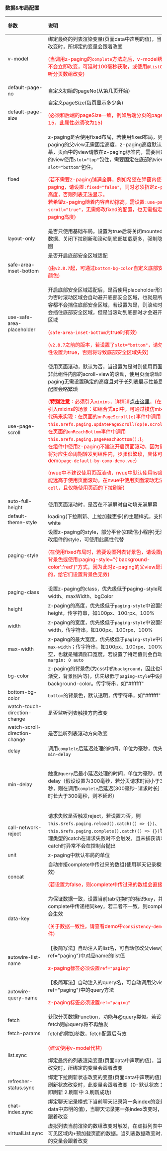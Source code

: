 ### 数据&布局配置

| 参数                                                | 说明                                                         | 类型                   | 默认值                                                       | 可选值 |
| :-------------------------------------------------- | :----------------------------------------------------------- | :--------------------- | :----------------------------------------------------------- | :----- |
| v-model <Badge text="1.8.4"/>                       | 绑定最终的列表渲染变量(页面data中声明的值)，当列表数据改变时，所绑定的变量会跟着改变<p style="color:red;">(当调用z-paging的`complete`方法之后，v-model绑定的数组不会立即改变，可延时100毫秒获取，或使用`@listChange`监听分页数组改变)</p> | Array                  | -                                                            | -      |
| default-page-no                                     | 自定义初始的pageNo(从第几页开始)                             | Number                 | 1                                                            | -      |
| default-page-size                                   | 自定义pageSize(每页显示多少条)<p style="color:red;">(必须和后端的pageSize一致，例如后端分页的pageSize为15，此属性必须改为15)</p> | Number                 | 10                                                           | -      |
| fixed <Badge text="1.5.6"/>                         | z-paging是否使用fixed布局，若使用fixed布局，则z-paging的父view无需固定高度，z-paging高度默认铺满屏幕，页面中的view请放在z-paging标签内，需要固定在顶部的view使用`slot="top"`包住，需要固定在底部的view使用`slot="bottom"`包住。<p style="color:red;">(若不需要z-paging铺满全屏，例如希望在弹窗内使用z-paging，请设置`:fixed="false"`，同时必须指定z-paging的高度，否则列表无法显示。<br>若希望z-paging随着内容自动撑高，需设置`:use-page-scroll="true"`，无需修改fixed的配置，也无需指定z-paging高度)</p> | Boolean                | true                                                         | false  |
| layout-only <Badge text="2.8.7"/>                   | 是否只使用基础布局，设置为true后将关闭mounted自动请求数据、关闭下拉刷新和滚动到底部加载更多，强制隐藏空数据图 | Boolean                | false                                                        | true   |
| safe-area-inset-bottom <Badge text="1.6.1"/>        | 是否开启底部安全区域适配<p style="color:red;">(由`v2.8.7`起，可通过`bottom-bg-color`自定义底部安全区域颜色)</p> | Boolean                | false                                                        | true   |
| use-safe-area-placeholder <Badge text="2.2.7"/>     | 开启底部安全区域适配后，是否使用placeholder形式实现。为否时滚动区域会自动避开底部安全区域，也就是所有滚动内容都不会挡住底部安全区域，若设置为是，则滚动时滚动内容会挡住底部安全区域，但是当滚动到底部时才会避开底部安全区域<p style="color:red;">(`safe-area-inset-bottom`为true时有效)</p><p style="color:red;">(`v2.8.7`之前的版本，若设置了`slot="bottom"`，请勿将此属性设置为true，否则将导致底部安全区域失效)</p> | Boolean                | false                                                        | true   |
| use-page-scroll                                     | 使用页面滚动，默认为否，当设置为是时则使用页面的滚动而非此组件内部的scroll-view的滚动，使用页面滚动时z-paging无需设置确定的高度且对于长列表展示性能更高，但配置会略繁琐<p style="color:red;">(<span style="font-weight:bold">特别注意</span>：必须引入`mixins`，详情请[点击这里](../../start/use.html#使用页面滚动示例)，(在一些无法引入mixins的场景：如组合式api中，可通过模仿mixins中的代码来实现：在页面的`onPageScroll(e)`事件中调用`this.$refs.paging.updatePageScrollTop(e.scrollTop);`，在页面的`onReachBottom`事件中调用`this.$refs.paging.pageReachBottom();`)。<br>在组件中使用z-paging不建议开启页面滚动，因为需要页面将对应生命周期转发到组件内，步骤很繁琐，具体可参考demo`page-default-by-comp-demo.vue`)</p><p style="color:red;">(nvue中不建议使用页面滚动，nvue中默认使用list组件，性能远高于使用页面滚动。在nvue中使用页面滚动无法插入`cell`，且仅能使用页面的下拉刷新)</p> | Boolean                | false                                                        | true   |
| auto-full-height <Badge text="2.0.6"/>              | 使用页面滚动时，是否在不满屏时自动填充满屏幕                 | Boolean                | true                                                         | false  |
| default-theme-style                                 | loading(下拉刷新、上拉加载更多)的主题样式，支持black，white  | String                 | black                                                        | white  |
| paging-style                                        | 设置z-paging的style，部分平台(如微信小程序)无法直接修改组件的style，可使用此属性代替<p style="color:red;">(在使用fixed布局时，若要设置列表背景色，请设置page的背景色或使用:paging-style="{'background-color':'red'}"方式，因为此时z-paging的父view是没有高度的，给它们设置背景色无效)</p> | Object                 | -                                                            | -      |
| paging-class <Badge text="2.8.7"/>                  | 设置z-paging的class，优先级低于paging-style和height、width、maxWidth、bgColor | String\|Array\|Object  | -                                                            | -      |
| height <Badge text="2.0.6"/>                        | z-paging的高度，优先级低于`paging-style`中设置的height，传字符串，如100px、100rpx、100% | String                 | -                                                            | -      |
| width <Badge text="2.0.6"/>                         | z-paging的宽度，优先级低于`paging-style`中设置的width，传字符串，如100px、100rpx、100% | String                 | -                                                            | -      |
| max-width <Badge text="2.7.6"/>                     | z-paging的最大宽度，优先级低于`paging-style`中设置的`max-width`；传字符串，如100px、100rpx、100%。默认为空，也就是铺满窗口宽度，若设置了特定值则会自动添加`margin: 0 auto` | String                 | -                                                            | -      |
| bg-color <Badge text="2.0.6"/>                      | z-paging的背景色(为css中的`background`，因此也可以设置渐变，背景图片等)，优先级低于`paging-style`中设置的background-color。传字符串，如"#ffffff" | String                 | -                                                            | -      |
| bottom-bg-color <Badge text="2.7.4"/>               | `bottom`的背景色，默认透明，传字符串，如"#ffffff"            | String                 | -                                                            | -      |
| watch-touch-direction-change <Badge text="2.3.0"/>  | 是否监听列表触摸方向改变                                     | Boolean                | false                                                        | true   |
| watch-scroll-direction-change <Badge text="2.8.7"/> | 是否监听列表滚动方向改变                                     | Boolean                | false                                                        | true   |
| delay <Badge text="1.9.6"/>                         | 调用`complete`后延迟处理的时间，单位为毫秒，优先级高于`min-delay` | Number\|String         | 0                                                            | -      |
| min-delay <Badge text="2.0.9"/>                     | 触发`@query`后最小延迟处理的时间，单位为毫秒，优先级低于delay（假设设置为300毫秒，若分页请求时间小于300毫秒，则在调用`complete`后延迟[300毫秒-请求时长]；若请求时长大于300毫秒，则不延迟） | Number\|String         | 0<br>(当`show-refresher-when-reload`为true或`reload(true)`时，其最小值为400) | -      |
| call-network-reject <Badge text="2.6.1"/>           | 请求失败是否触发reject，若设置为否，则`this.$refs.paging.reload().catch(() => {})`、`this.$refs.paging.complete().catch(() => {})`等数据处理类型的catch在请求失败时不会触发，且未捕获请求失败catch时异常不会在控制台抛出 | Boolean                | true                                                         | false  |
| unit <Badge text="2.6.7"/>                          | z-paging中默认布局的单位                                     | String                 | rpx                                                          | px     |
| concat <Badge text="1.8.8"/>                        | 自动拼接complete中传过来的数组(使用聊天记录模式时无效)<br><p style="color:red;">(若设置为false，则complete中传过来的数组会直接覆盖list)</p> | Boolean                | true                                                         | false  |
| data-key <Badge text="1.6.4"/>                      | 为保证数据一致，设置当前tab切换时的标识key，并在complete中传递相同key，若二者不一致，则complete将不会生效<p style="color:red;">(关于数据一致性，请查看demo中`consistency-demo.vue`文件)</p> | Number\|String\|Object | -                                                            | -      |
| autowire-list-name <Badge text="1.8.5"/>            | 【极简写法】自动注入的list名，可自动修改父view(包含ref="paging")中对应name的list值<p style="color:red;">z-paging标签必须设置`ref="paging"`</p> | String                 | ""                                                           | -      |
| autowire-query-name <Badge text="1.8.5"/>           | 【极简写法】自动注入的query名，可自动调用父view(包含ref="paging")中的query方法<p style="color:red;">z-paging标签必须设置`ref="paging"`</p> | String                 | ""                                                           | -      |
| fetch <Badge text="2.7.8"/>                         | 获取分页数据Function，功能与@query类似。若设置了fetch则@query将不再触发 | Function               | null                                                         | -      |
| fetch-params <Badge text="2.7.8"/>                  | fetch的附加参数，fetch配置后有效                             | Object                 | null                                                         | -      |
| list.sync                                           | <p style="color:red;">(建议使用v-model代替)</p>绑定最终的列表渲染变量(页面data中声明的值)，当列表数据改变时，所绑定的变量会跟着改变 | Array                  | -                                                            | -      |
| refresher-status.sync                               | 绑定下拉刷新状态改变的变量(页面data中声明的值)，当下拉刷新状态改变时，此变量会跟着改变（0-默认状态 1.松手立即刷新 2.刷新中 3.刷新成功） | Number                 | -                                                            | -      |
| chat-index.sync                                     | 绑定聊天记录模式下当前聊天记录第一条index的变量(页面data中声明的值)，当聊天记录第一条index改变时，此变量会跟着改变 | Number                 | -                                                            | -      |
| virtualList.sync <Badge text="2.2.7"/>              | 虚拟列表当前渲染的数组改变时触发，在虚拟列表中只会渲染可见区域内+预加载页面的数据。当列表数据改变时，所绑定的变量会跟着改变 | Array                  | -                                                            | -      |
